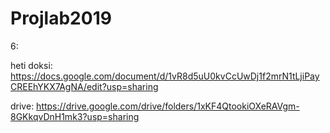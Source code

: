 # Projlab2019

6:

heti doksi: https://docs.google.com/document/d/1vR8d5uU0kvCcUwDj1f2mrN1tLjiPayCREEhYKX7AgNA/edit?usp=sharing


drive: https://drive.google.com/drive/folders/1xKF4QtookiOXeRAVgm-8GKkqvDnH1mk3?usp=sharing

